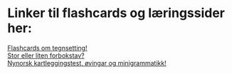 <h1> Linker til flashcards og læringssider her: </h1>


<a href="https://www.remnote.com/a/Gramatikk-flashcards-Hvor-skal-tegnene-settes/67be062574ef69df4315ba89"> Flashcards om tegnsetting!</a>
<br>
<a href="https://ndla.no/nb/r/norsk-yf/stor-eller-liten-forbokstav/5247090037"> Stor eller liten forbokstav?</a>
<br>
<a href="http://elevrom.sprakradet.no/"> Nynorsk kartleggingstest, øvingar og minigrammatikk!</a>

